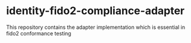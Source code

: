 # identity-fido2-compliance-adapter
This repository contains the adapter implementation which is essential in fido2 conformance testing
